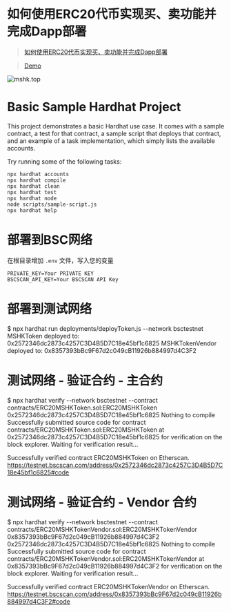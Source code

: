 # 如何使用ERC20代币实现买、卖功能并完成Dapp部署

> [如何使用ERC20代币实现买、卖功能并完成Dapp部署](https://mshk.top/2022/05/nuxt-node-ethers-hardhot-erc20-vendor/)

> [Demo](http://example.mshk.top/nuxt-chain-contracts-trade/)

![mshk.top](https://img.mshk.top/202205/20200531.gif)

# Basic Sample Hardhat Project

This project demonstrates a basic Hardhat use case. It comes with a sample contract, a test for that contract, a sample script that deploys that contract, and an example of a task implementation, which simply lists the available accounts.

Try running some of the following tasks:

```shell
npx hardhat accounts
npx hardhat compile
npx hardhat clean
npx hardhat test
npx hardhat node
node scripts/sample-script.js
npx hardhat help
```



# 部署到BSC网络

在根目录增加 `.env` 文件，写入您的变量
```
PRIVATE_KEY=Your PRIVATE KEY
BSCSCAN_API_KEY=Your BSCSCAN API Key
```

# 部署到测试网络
$ npx hardhat run deployments/deployToken.js --network bsctestnet
MSHKToken deployed to: 0x2572346dc2873c4257C3D4B5D7C18e45bf1c6825
MSHKTokenVendor deployed to: 0x8357393bBc9F67d2c049cB11926b884997d4C3F2

# 测试网络 - 验证合约 - 主合约
$ npx hardhat verify --network bsctestnet --contract contracts/ERC20MSHKToken.sol:ERC20MSHKToken 0x2572346dc2873c4257C3D4B5D7C18e45bf1c6825
Nothing to compile
Successfully submitted source code for contract
contracts/ERC20MSHKToken.sol:ERC20MSHKToken at 0x2572346dc2873c4257C3D4B5D7C18e45bf1c6825
for verification on the block explorer. Waiting for verification result...

Successfully verified contract ERC20MSHKToken on Etherscan.
https://testnet.bscscan.com/address/0x2572346dc2873c4257C3D4B5D7C18e45bf1c6825#code

# 测试网络 - 验证合约 - Vendor 合约
$ npx hardhat verify --network bsctestnet --contract contracts/ERC20MSHKTokenVendor.sol:ERC20MSHKTokenVendor 0x8357393bBc9F67d2c049cB11926b884997d4C3F2 0x2572346dc2873c4257C3D4B5D7C18e45bf1c6825
Nothing to compile
Successfully submitted source code for contract
contracts/ERC20MSHKTokenVendor.sol:ERC20MSHKTokenVendor at 0x8357393bBc9F67d2c049cB11926b884997d4C3F2
for verification on the block explorer. Waiting for verification result...

Successfully verified contract ERC20MSHKTokenVendor on Etherscan.
https://testnet.bscscan.com/address/0x8357393bBc9F67d2c049cB11926b884997d4C3F2#code

```
